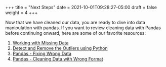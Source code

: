 +++
title = "Next Steps"
date = 2021-10-01T09:28:27-05:00
draft = false
weight = 4
+++

Now that we have cleaned our data, you are ready to dive into data manipulation with pandas. If you want to review cleaning data with Pandas before continuing onward, here are some of our favorite resources:

1. [Working with Missing Data](https://pandas.pydata.org/docs/user_guide/missing_data.html)
1. [Detect and Remove the Outliers using Python](https://www.geeksforgeeks.org/detect-and-remove-the-outliers-using-python/)
1. [Pandas - Fixing Wrong Data](https://www.w3schools.com/python/pandas/pandas_cleaning_wrong_data.asp)
1. [Pandas - Cleaning Data with Wrong Format](https://www.w3schools.com/python/pandas/pandas_cleaning_wrong_format.asp)
